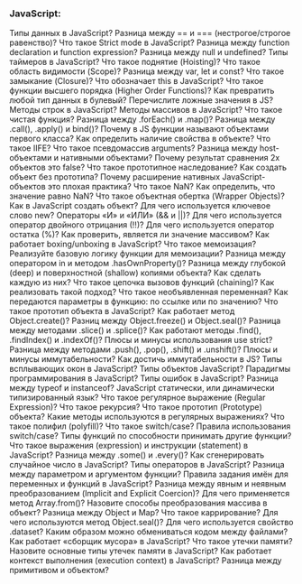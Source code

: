 <h3>
  <span>JavaScript:</span>
</h3>

Типы данных в JavaScript?
Разница между == и === (нестрогое/строгое равенство)?
Что такое Strict mode в JavaScript?
Разница между function declaration и function expression?
Разница между null и undefined?
Типы таймеров в JavaScript?
Что такое поднятие (Hoisting)?
Что такое область видимости (Scope)?
Разница между var, let и const?
Что такое замыкание (Closure)?
Что обозначает this в JavaScript?
Что такое функции высшего порядка (Higher Order Functions)?
Как превратить любой тип данных в булевый? Перечислите ложные значения в JS?
Методы строк в JavaScript?
Методы массивов в JavaScript?
Что такое чистая функция?
Разница между .forEach() и .map()?
Разница между .call(), .apply() и bind()?
Почему в JS функции называют объектами первого класса?
Как определить наличие свойства в объекте?
Что такое IIFE?
Что такое псевдомассив arguments?
Разница между host-объектами и нативными объектами?
Почему результат сравнения 2х объектов это false?
Что такое прототипное наследование? Как создать объект без прототипа?
Почему расширение нативных JavaScript-объектов это плохая практика?
Что такое NaN? Как определить, что значение равно NaN?
Что такое объектная обертка (Wrapper Objects)?
Как в JavaScript создать объект?
Для чего используется ключевое слово new?
Операторы «И» и «ИЛИ» (&& и ||)?
Для чего используется оператор двойного отрицания (!!)?
Для чего используется оператор остатка (%)?
Как проверить, является ли значение массивом?
Как работает boxing/unboxing в JavaScript?
Что такое мемоизация? Реализуйте базовую логику функции для мемоизации?
Разница между оператором in и методом .hasOwnProperty()?
Разница между глубокой (deep) и поверхностной (shallow) копиями объекта? Как сделать каждую из них?
Что такое цепочка вызовов функций (chaining)? Как реализовать такой подход?
Что такое необъявленная переменная?
Как передаются параметры в функцию: по ссылке или по значению?
Что такое прототип объекта в JavaScript?
Как работает метод Object.create()?
Разниц между Object.freeze() и Object.seal()?
Разница между методами .slice() и .splice()?
Как работают методы .find(), .findIndex() и .indexOf()?
Плюсы и минусы использования use strict?
Разница между методами .push(), .pop(), .shift() и .unshift()?
Плюсы и минусы иммутабельности? Как достичь иммутабельности в JS?
Типы всплывающих окон в JavaScript?
Типы объектов JavaScript?
Парадигмы программирования в JavaScript?
Типы ошибок в JavaScript?
Разница между typeof и instanceof?
JavaScript статически, или динамически типизированный язык?
Что такое регулярное выражение (Regular Expression)?
Что такое рекурсия?
Что такое прототип (Prototype) объекта?
Какие методы используются в регулярных выражениях?
Что такое полифил (polyfill)?
Что такое switch/case? Правила использования switch/case?
Типы функций по способности принимать другие функции?
Что такое выражения (expression) и инструкции (statement) в JavaScript?
Разница между .some() и .every()?
Как сгенерировать случайное число в JavaScript?
Типы операторов в JavaScript?
Разница между параметром и аргументом функции?
Правила задания имён для переменных и функций в JavaScript?
Разница между явным и неявным преобразованием (Implicit and Explicit Coercion)?
Для чего применяется метод Array.from()?
Назовите способы преобразования массива в объект?
Разница между Object и Map?
Что такое каррирование?
Для чего используются метод Object.seal()?
Для чего используется свойство .dataset?
Каким образом можно обмениваться кодом между файлами?
Как работает «сборщик мусора» в JavaScript?
Что такое утечки памяти?
Назовите основные типы утечек памяти в JavaScript?
Как работает контекст выполнения (execution context) в JavaScript?
Разница между примитивом и объектом?